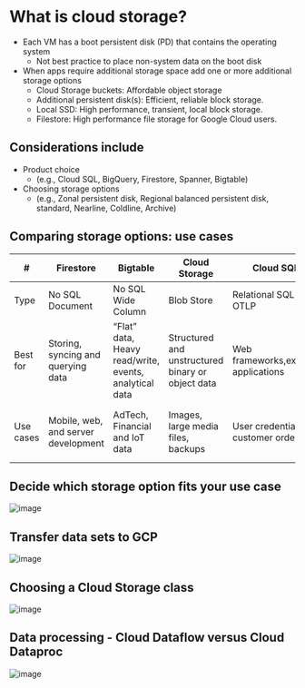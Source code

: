 # What is cloud storage?
* Each VM has a boot persistent disk (PD) that contains the operating system
  * Not best practice to place non-system data on the boot disk
* When apps require additional storage space add one or more additional storage options
  * Cloud Storage buckets: Affordable object storage
  * Additional persistent disk(s): Efficient, reliable block storage.
  * Local SSD: High performance, transient, local block storage.
  * Filestore: High performance file storage for Google Cloud users.

## Considerations include
* Product choice
  * (e.g., Cloud SQL, BigQuery, Firestore, Spanner, Bigtable) 
* Choosing storage options 
  * (e.g., Zonal persistent disk, Regional balanced persistent disk, standard, Nearline, Coldline, Archive)

## Comparing storage options: use cases
|# |Firestore| Bigtable| Cloud Storage| Cloud SQL| Cloud Spanner| BigQuery|
|--|---------|---------|--------------|----------|--------------|---------|
|Type| No SQL Document|No SQL Wide Column|Blob Store|Relational SQL for OTLP|Relational SQL for OTLP|Relational SQL for OTAP|
|Best for| Storing, syncing and querying data| “Flat” data, Heavy read/write, events, analytical data| Structured and unstructured binary or object data| Web frameworks,existing applications | Large-scale database applications (> ~2 TB)|Interactive querying, offline analytics|
|Use cases|Mobile, web, and server development|AdTech, Financial and IoT data|Images, large media files, backups|User credentials, customer orders|Whenever high I/O, global consistency is needed|Data warehousing|

## Decide which storage option fits your use case
![image](https://github.com/user-attachments/assets/a96c1e0b-a01a-4ab1-9c29-df7b70cf7a23)

## Transfer data sets to GCP
![image](https://github.com/user-attachments/assets/de7907f6-fcba-42ab-bf85-e5c44fdb0f81)

## Choosing a Cloud Storage class 
![image](https://github.com/user-attachments/assets/c850aea9-9c1d-4d68-b527-3d971b7ffdd4)

## Data processing - Cloud Dataflow versus Cloud Dataproc
![image](https://github.com/user-attachments/assets/8f61092e-e4de-47ad-beb5-6ea152f32605)







